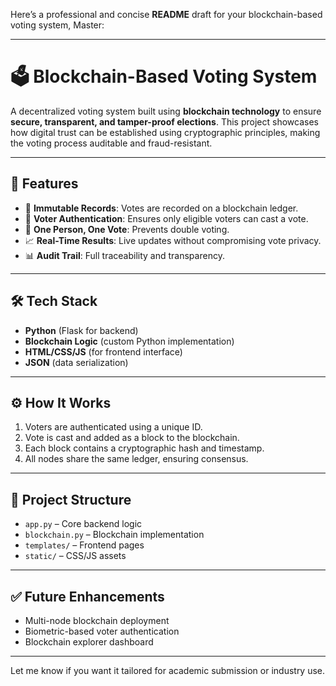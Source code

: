 Here’s a professional and concise **README** draft for your blockchain-based voting system, Master:

---

# 🗳️ Blockchain-Based Voting System

A decentralized voting system built using **blockchain technology** to ensure **secure, transparent, and tamper-proof elections**. This project showcases how digital trust can be established using cryptographic principles, making the voting process auditable and fraud-resistant.

---

## 🚀 Features

* 🔐 **Immutable Records**: Votes are recorded on a blockchain ledger.
* 👤 **Voter Authentication**: Ensures only eligible voters can cast a vote.
* 🔄 **One Person, One Vote**: Prevents double voting.
* 📈 **Real-Time Results**: Live updates without compromising vote privacy.
* 📊 **Audit Trail**: Full traceability and transparency.

---

## 🛠️ Tech Stack

* **Python** (Flask for backend)
* **Blockchain Logic** (custom Python implementation)
* **HTML/CSS/JS** (for frontend interface)
* **JSON** (data serialization)

---

## ⚙️ How It Works

1. Voters are authenticated using a unique ID.
2. Vote is cast and added as a block to the blockchain.
3. Each block contains a cryptographic hash and timestamp.
4. All nodes share the same ledger, ensuring consensus.

---

## 📂 Project Structure

* `app.py` – Core backend logic
* `blockchain.py` – Blockchain implementation
* `templates/` – Frontend pages
* `static/` – CSS/JS assets

---

## ✅ Future Enhancements

* Multi-node blockchain deployment
* Biometric-based voter authentication
* Blockchain explorer dashboard

---

Let me know if you want it tailored for academic submission or industry use.
